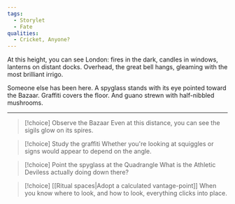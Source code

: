 ```yaml
---
tags:
  - Storylet
  - Fate
qualities:
  - Cricket, Anyone?
---
```

At this height, you can see London: fires in the dark, candles in windows, lanterns on distant docks. Overhead, the great bell hangs, gleaming with the most brilliant irrigo.

Someone else has been here. A spyglass stands with its eye pointed toward the Bazaar. Graffiti covers the floor. And guano strewn with half-nibbled mushrooms.

---

> [!choice] Observe the Bazaar
> Even at this distance, you can see the sigils glow on its spires.

> [!choice] Study the graffiti
> Whether you're looking at squiggles or signs would appear to depend on the angle.

> [!choice] Point the spyglass at the Quadrangle
> What is the Athletic Deviless actually doing down there?

> [!choice] [[Ritual spaces|Adopt a calculated vantage-point]]
> When you know where to look, and how to look, everything clicks into place.